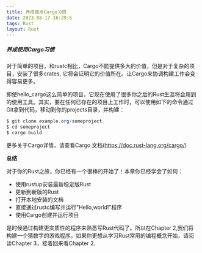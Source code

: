 ```yaml
---
title: 养成使用Cargo习惯
date: 2023-08-17 16:29:S
tags: Rust
layout: Rust
---
```

##### 养成使用Cargo习惯

对于简单的项目，和rustc相比，Cargo不能提供多大的价值，但是对于复杂的项目，安装了很多crates, 它将会证明它的价值所在。让Cargo来协调构建工作会变得容易更多。

即使hello_cargo这么简单的项目，它现在使用了很多你之后的Rust生涯将会用到的使用工具。其实，要在任何已存在的项目上工作时，可以使用如下的命令通过Git拿到代码，移动到你的projects目录，并构建：

```powershell
$ git clone example.org/someproject
$ cd someproject
$ cargo build
```

更多关于Cargo详情，请查看Cargo 文档(https://doc.rust-lang.org/cargo/)

**总结**

对于你的Rust之旅，你已经有一个很棒的开始了！本章你已经学会了如何：

- 使用rustup安装最新稳定版Rust
- 更新到新版的Rust
- 打开本地安装的文档
- 直接通过rustc编写并运行"Hello,world!"程序
- 使用Cargo创建并运行项目

是时候通过构建更实质性的程序来熟悉写Rust代码了。所以在Chapter 2,我们将构建一个猜数字的游戏程序。如果你更想从学习Rust常用的编程概念开始，请阅读Chapter 3，接着回来看Chapter 2.